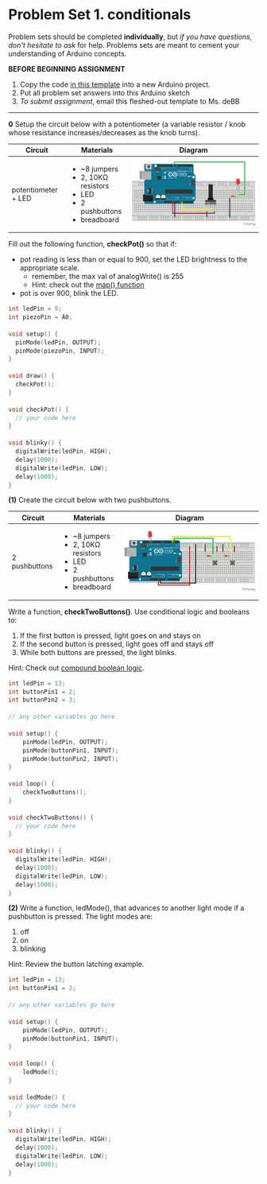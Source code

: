 # Problem Set 1. conditionals

Problem sets should be completed **individually**, but *if you have questions, don't hesitate to ask* for help. Problems sets are meant to cement your understanding of Arduino concepts.

**BEFORE BEGINNING ASSIGNMENT**

1. Copy the code [in this template](../templates/ps1_template.md) into a new Arduino project.
2. Put all problem set answers into this Arduino sketch
3. *To submit assignment*, email this fleshed-out template to Ms. deBB

---

**0** Setup the circuit below with a potentiometer (a variable resistor / knob whose resistance increases/decreases as the knob turns).

| Circuit | Materials | Diagram |
| --- | --- | --- |
| potentiometer + LED | <ul><li>~8 jumpers</li><li>2, 10KΩ resistors</li><li>LED</li><li>2 pushbuttons</li><li>breadboard</li></ul> | ![alt text](../images/pot_bright.png) |

Fill out the following function, **checkPot()** so that if:
* pot reading is less than or equal to 900, set the LED brightness to the appropriate scale.
  * remember, the max val of analogWrite() is 255
  * Hint: check out the [map() function](https://www.arduino.cc/en/Reference/Map)
* pot is over 900, blink the LED.

```c++
int ledPin = 9;
int piezoPin = A0;

void setup() {
  pinMode(ledPin, OUTPUT);
  pinMode(piezoPin, INPUT);
}

void draw() {
  checkPot();
}

void checkPot() {
  // your code here
}

void blinky() {
  digitalWrite(ledPin, HIGH);
  delay(1000);
  digitalWrite(ledPin, LOW);
  delay(1000);
}
```

**(1)** Create the circuit below with two pushbuttons.

| Circuit | Materials | Diagram |
| --- | --- | --- |
| 2 pushbuttons | <ul><li>~8 jumpers</li><li>2, 10KΩ resistors</li><li>LED</li><li>2 pushbuttons</li><li>breadboard</li></ul> | ![alt text](../images/two_buttons.png) |

Write a function, **checkTwoButtons()**. Use conditional logic and booleans to:  

1. If the first button is pressed, light goes on and stays on
2. If the second button is pressed, light goes off and stays off
3. While both buttons are pressed, the light blinks.

Hint: Check out [compound boolean logic](https://www.arduino.cc/en/Reference/Boolean).


```c++
int ledPin = 13;
int buttonPin1 = 2;
int buttonPin2 = 3;

// any other variables go here

void setup() {
    pinMode(ledPin, OUTPUT);
    pinMode(buttonPin1, INPUT);
    pinMode(buttonPin2, INPUT);   
}

void loop() {
    checkTwoButtons();
}

void checkTwoButtons() {
  // your code here
}

void blinky() {
  digitalWrite(ledPin, HIGH);
  delay(1000);
  digitalWrite(ledPin, LOW);
  delay(1000);
}
```

**(2)** Write a function, ledMode(), that advances to another light mode if a pushbutton is pressed. The light modes are:

1. off
2. on
3. blinking

Hint: Review the button latching example.

```c++
int ledPin = 13;
int buttonPin1 = 2;

// any other variables go here

void setup() {
    pinMode(ledPin, OUTPUT);
    pinMode(buttonPin1, INPUT);
}

void loop() {
    ledMode();
}

void ledMode() {
  // your code here
}

void blinky() {
  digitalWrite(ledPin, HIGH);
  delay(1000);
  digitalWrite(ledPin, LOW);
  delay(1000);
}
```
